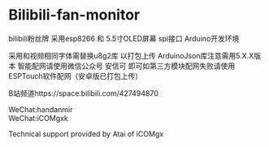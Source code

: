 # Bilibili-fan-monitor

bilibili粉丝牌
采用esp8266 和 5.5寸OLED屏幕 spi接口 Arduino开发环境

采用和视频相同字体需替换u8g2库 以打包上传
ArduinoJson库注意需用5.X.X版本
智能配网请使用微信公众号 安信可 即可如第三方模块配网失败请使用ESPTouch软件配网（安卓版已打包上传）


B站频道https://space.bilibili.com/427494870

WeChat:handanmir  
WeChat:iCOMgxk

Technical support provided by Atai of iCOMgx


